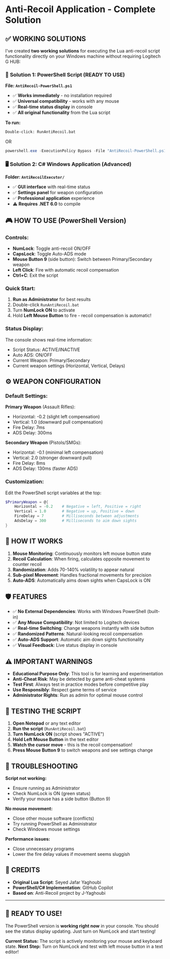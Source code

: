 # Anti-Recoil Application - Complete Solution

## ✅ WORKING SOLUTIONS

I've created **two working solutions** for executing the Lua anti-recoil script functionality directly on your Windows machine without requiring Logitech G HUB:

### 🚀 **Solution 1: PowerShell Script (READY TO USE)**
**File: `AntiRecoil-PowerShell.ps1`**
- ✅ **Works immediately** - no installation required
- ✅ **Universal compatibility** - works with any mouse
- ✅ **Real-time status display** in console
- ✅ **All original functionality** from the Lua script

**To run:**
```bash
Double-click: RunAntiRecoil.bat
```
OR
```powershell
powershell.exe -ExecutionPolicy Bypass -File "AntiRecoil-PowerShell.ps1"
```

### 🖥️ **Solution 2: C# Windows Application (Advanced)**
**Folder: `AntiRecoilExecutor/`**
- ✅ **GUI interface** with real-time status
- ✅ **Settings panel** for weapon configuration
- ✅ **Professional application** experience
- ⚠️ **Requires .NET 6.0** to compile

## 🎮 HOW TO USE (PowerShell Version)

### **Controls:**
- **NumLock**: Toggle anti-recoil ON/OFF
- **CapsLock**: Toggle Auto-ADS mode
- **Mouse Button 9** (side button): Switch between Primary/Secondary weapon
- **Left Click**: Fire with automatic recoil compensation
- **Ctrl+C**: Exit the script

### **Quick Start:**
1. **Run as Administrator** for best results
2. Double-click `RunAntiRecoil.bat`
3. Turn **NumLock ON** to activate
4. Hold **Left Mouse Button** to fire - recoil compensation is automatic!

### **Status Display:**
The console shows real-time information:
- Script Status: ACTIVE/INACTIVE
- Auto ADS: ON/OFF  
- Current Weapon: Primary/Secondary
- Current weapon settings (Horizontal, Vertical, Delays)

## ⚙️ WEAPON CONFIGURATION

### **Default Settings:**

**Primary Weapon** (Assault Rifles):
- Horizontal: -0.2 (slight left compensation)
- Vertical: 1.0 (downward pull compensation)
- Fire Delay: 7ms
- ADS Delay: 300ms

**Secondary Weapon** (Pistols/SMGs):
- Horizontal: -0.1 (minimal left compensation)  
- Vertical: 2.0 (stronger downward pull)
- Fire Delay: 8ms
- ADS Delay: 130ms (faster ADS)

### **Customization:**
Edit the PowerShell script variables at the top:
```powershell
$PrimaryWeapon = @{
    Horizontal = -0.2    # Negative = left, Positive = right
    Vertical = 1.0       # Negative = up, Positive = down
    FireDelay = 7        # Milliseconds between adjustments
    AdsDelay = 300       # Milliseconds to aim down sights
}
```

## 🔧 HOW IT WORKS

1. **Mouse Monitoring**: Continuously monitors left mouse button state
2. **Recoil Calculation**: When firing, calculates opposite movement to counter recoil
3. **Randomization**: Adds 70-140% volatility to appear natural
4. **Sub-pixel Movement**: Handles fractional movements for precision
5. **Auto-ADS**: Automatically aims down sights when CapsLock is ON

## 🛡️ FEATURES

- ✅ **No External Dependencies**: Works with Windows PowerShell (built-in)
- ✅ **Any Mouse Compatibility**: Not limited to Logitech devices
- ✅ **Real-time Switching**: Change weapons instantly with side button
- ✅ **Randomized Patterns**: Natural-looking recoil compensation
- ✅ **Auto-ADS Support**: Automatic aim down sights functionality
- ✅ **Visual Feedback**: Live status display in console

## ⚠️ IMPORTANT WARNINGS

- **Educational Purpose Only**: This tool is for learning and experimentation
- **Anti-Cheat Risk**: May be detected by game anti-cheat systems
- **Test First**: Always test in practice modes before competitive play
- **Use Responsibly**: Respect game terms of service
- **Administrator Rights**: Run as admin for optimal mouse control

## 🎯 TESTING THE SCRIPT

1. **Open Notepad** or any text editor
2. **Run the script** (`RunAntiRecoil.bat`)
3. **Turn NumLock ON** (script shows "ACTIVE")
4. **Hold Left Mouse Button** in the text editor
5. **Watch the cursor move** - this is the recoil compensation!
6. **Press Mouse Button 9** to switch weapons and see settings change

## 🔧 TROUBLESHOOTING

**Script not working:**
- Ensure running as Administrator
- Check NumLock is ON (green status)
- Verify your mouse has a side button (Button 9)

**No mouse movement:**
- Close other mouse software (conflicts)
- Try running PowerShell as Administrator
- Check Windows mouse settings

**Performance issues:**
- Close unnecessary programs
- Lower the fire delay values if movement seems sluggish

## 📝 CREDITS

- **Original Lua Script**: Seyed Jafar Yaghoubi
- **PowerShell/C# Implementation**: GitHub Copilot
- **Based on**: Anti-Recoil project by J-Yaghoubi

---

## 🚀 **READY TO USE!**

The PowerShell version is **working right now** in your console. You should see the status display updating. Just turn on NumLock and start testing!

**Current Status:** The script is actively monitoring your mouse and keyboard state.
**Next Step:** Turn on NumLock and test with left mouse button in a text editor!
